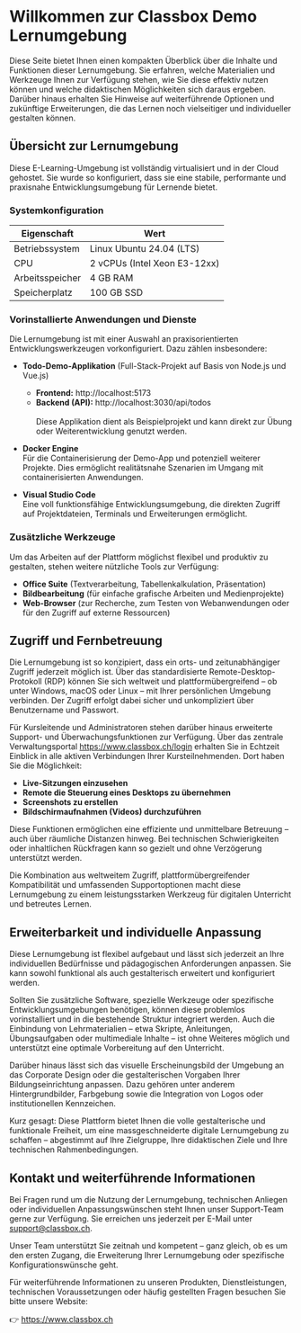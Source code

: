 # Willkommen zur Classbox Demo Lernumgebung

Diese Seite bietet Ihnen einen kompakten Überblick über die Inhalte und Funktionen dieser Lernumgebung. Sie erfahren, welche Materialien und Werkzeuge Ihnen zur Verfügung stehen, wie Sie diese effektiv nutzen können und welche didaktischen Möglichkeiten sich daraus ergeben. Darüber hinaus erhalten Sie Hinweise auf weiterführende Optionen und zukünftige Erweiterungen, die das Lernen noch vielseitiger und individueller gestalten können.

## Übersicht zur Lernumgebung

Diese E-Learning-Umgebung ist vollständig virtualisiert und in der Cloud gehostet. Sie wurde so konfiguriert, dass sie eine stabile, performante und praxisnahe Entwicklungsumgebung für Lernende bietet.

### Systemkonfiguration
| **Eigenschaft** | **Wert**                     |
| --------------- | ---------------------------- |
| Betriebssystem  | Linux Ubuntu 24.04 (LTS)     |
| CPU             | 2 vCPUs (Intel Xeon E3-12xx) |
| Arbeitsspeicher | 4 GB RAM                     |
| Speicherplatz   | 100 GB SSD                   |


### Vorinstallierte Anwendungen und Dienste
Die Lernumgebung ist mit einer Auswahl an praxisorientierten Entwicklungswerkzeugen vorkonfiguriert. Dazu zählen insbesondere:

- **Todo-Demo-Applikation** (Full-Stack-Projekt auf Basis von Node.js und Vue.js)
  - **Frontend:** http://localhost:5173
  - **Backend (API):** http://localhost:3030/api/todos<br><br>
    Diese Applikation dient als Beispielprojekt und kann direkt zur Übung oder Weiterentwicklung genutzt werden.

- **Docker Engine**<br>
Für die Containerisierung der Demo-App und potenziell weiterer Projekte. Dies ermöglicht realitätsnahe Szenarien im Umgang mit containerisierten Anwendungen.

- **Visual Studio Code**<br>
Eine voll funktionsfähige Entwicklungsumgebung, die direkten Zugriff auf Projektdateien, Terminals und Erweiterungen ermöglicht.

### Zusätzliche Werkzeuge
Um das Arbeiten auf der Plattform möglichst flexibel und produktiv zu gestalten, stehen weitere nützliche Tools zur Verfügung:

- **Office Suite** (Textverarbeitung, Tabellenkalkulation, Präsentation)
- **Bildbearbeitung** (für einfache grafische Arbeiten und Medienprojekte)
- **Web-Browser** (zur Recherche, zum Testen von Webanwendungen oder für den Zugriff auf externe Ressourcen)

## Zugriff und Fernbetreuung
Die Lernumgebung ist so konzipiert, dass ein orts- und zeitunabhängiger Zugriff jederzeit möglich ist. Über das standardisierte Remote-Desktop-Protokoll (RDP) können Sie sich weltweit und plattformübergreifend – ob unter Windows, macOS oder Linux – mit Ihrer persönlichen Umgebung verbinden. Der Zugriff erfolgt dabei sicher und unkompliziert über Benutzername und Passwort.

Für Kursleitende und Administratoren stehen darüber hinaus erweiterte Support- und Überwachungsfunktionen zur Verfügung. Über das zentrale Verwaltungsportal https://www.classbox.ch/login erhalten Sie in Echtzeit Einblick in alle aktiven Verbindungen Ihrer Kursteilnehmenden. Dort haben Sie die Möglichkeit:

- **Live-Sitzungen einzusehen**
- **Remote die Steuerung eines Desktops zu übernehmen**
- **Screenshots zu erstellen**
- **Bildschirmaufnahmen (Videos) durchzuführen**

Diese Funktionen ermöglichen eine effiziente und unmittelbare Betreuung – auch über räumliche Distanzen hinweg. Bei technischen Schwierigkeiten oder inhaltlichen Rückfragen kann so gezielt und ohne Verzögerung unterstützt werden.

Die Kombination aus weltweitem Zugriff, plattformübergreifender Kompatibilität und umfassenden Supportoptionen macht diese Lernumgebung zu einem leistungsstarken Werkzeug für digitalen Unterricht und betreutes Lernen.

## Erweiterbarkeit und individuelle Anpassung
Diese Lernumgebung ist flexibel aufgebaut und lässt sich jederzeit an Ihre individuellen Bedürfnisse und pädagogischen Anforderungen anpassen. Sie kann sowohl funktional als auch gestalterisch erweitert und konfiguriert werden.

Sollten Sie zusätzliche Software, spezielle Werkzeuge oder spezifische Entwicklungsumgebungen benötigen, können diese problemlos vorinstalliert und in die bestehende Struktur integriert werden. Auch die Einbindung von Lehrmaterialien – etwa Skripte, Anleitungen, Übungsaufgaben oder multimediale Inhalte – ist ohne Weiteres möglich und unterstützt eine optimale Vorbereitung auf den Unterricht.

Darüber hinaus lässt sich das visuelle Erscheinungsbild der Umgebung an das Corporate Design oder die gestalterischen Vorgaben Ihrer Bildungseinrichtung anpassen. Dazu gehören unter anderem Hintergrundbilder, Farbgebung sowie die Integration von Logos oder institutionellen Kennzeichen.

Kurz gesagt: Diese Plattform bietet Ihnen die volle gestalterische und funktionale Freiheit, um eine massgeschneiderte digitale Lernumgebung zu schaffen – abgestimmt auf Ihre Zielgruppe, Ihre didaktischen Ziele und Ihre technischen Rahmenbedingungen.

## Kontakt und weiterführende Informationen


Bei Fragen rund um die Nutzung der Lernumgebung, technischen Anliegen oder individuellen Anpassungswünschen steht Ihnen unser Support-Team gerne zur Verfügung. Sie erreichen uns jederzeit per E-Mail unter support@classbox.ch.

Unser Team unterstützt Sie zeitnah und kompetent – ganz gleich, ob es um den ersten Zugang, die Erweiterung Ihrer Lernumgebung oder spezifische Konfigurationswünsche geht.

Für weiterführende Informationen zu unseren Produkten, Dienstleistungen, technischen Voraussetzungen oder häufig gestellten Fragen besuchen Sie bitte unsere Website:

👉 https://www.classbox.ch